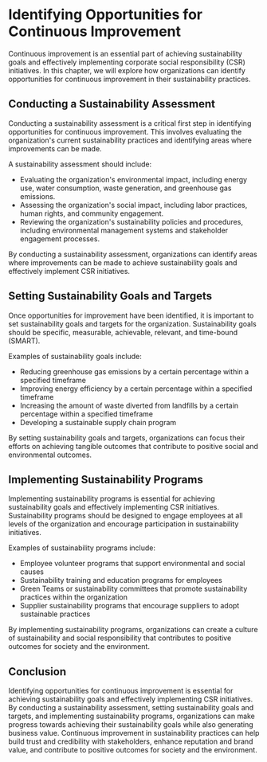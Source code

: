 Identifying Opportunities for Continuous Improvement
==========================================================================================================

Continuous improvement is an essential part of achieving sustainability goals and effectively implementing corporate social responsibility (CSR) initiatives. In this chapter, we will explore how organizations can identify opportunities for continuous improvement in their sustainability practices.

Conducting a Sustainability Assessment
--------------------------------------

Conducting a sustainability assessment is a critical first step in identifying opportunities for continuous improvement. This involves evaluating the organization's current sustainability practices and identifying areas where improvements can be made.

A sustainability assessment should include:

* Evaluating the organization's environmental impact, including energy use, water consumption, waste generation, and greenhouse gas emissions.
* Assessing the organization's social impact, including labor practices, human rights, and community engagement.
* Reviewing the organization's sustainability policies and procedures, including environmental management systems and stakeholder engagement processes.

By conducting a sustainability assessment, organizations can identify areas where improvements can be made to achieve sustainability goals and effectively implement CSR initiatives.

Setting Sustainability Goals and Targets
----------------------------------------

Once opportunities for improvement have been identified, it is important to set sustainability goals and targets for the organization. Sustainability goals should be specific, measurable, achievable, relevant, and time-bound (SMART).

Examples of sustainability goals include:

* Reducing greenhouse gas emissions by a certain percentage within a specified timeframe
* Improving energy efficiency by a certain percentage within a specified timeframe
* Increasing the amount of waste diverted from landfills by a certain percentage within a specified timeframe
* Developing a sustainable supply chain program

By setting sustainability goals and targets, organizations can focus their efforts on achieving tangible outcomes that contribute to positive social and environmental outcomes.

Implementing Sustainability Programs
------------------------------------

Implementing sustainability programs is essential for achieving sustainability goals and effectively implementing CSR initiatives. Sustainability programs should be designed to engage employees at all levels of the organization and encourage participation in sustainability initiatives.

Examples of sustainability programs include:

* Employee volunteer programs that support environmental and social causes
* Sustainability training and education programs for employees
* Green Teams or sustainability committees that promote sustainability practices within the organization
* Supplier sustainability programs that encourage suppliers to adopt sustainable practices

By implementing sustainability programs, organizations can create a culture of sustainability and social responsibility that contributes to positive outcomes for society and the environment.

Conclusion
----------

Identifying opportunities for continuous improvement is essential for achieving sustainability goals and effectively implementing CSR initiatives. By conducting a sustainability assessment, setting sustainability goals and targets, and implementing sustainability programs, organizations can make progress towards achieving their sustainability goals while also generating business value. Continuous improvement in sustainability practices can help build trust and credibility with stakeholders, enhance reputation and brand value, and contribute to positive outcomes for society and the environment.

